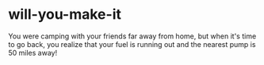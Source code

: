# will-you-make-it
You were camping with your friends far away from home, but when it's time to go back, you realize that your fuel is running out and the nearest pump is 50 miles away!
